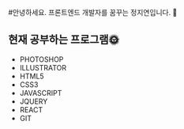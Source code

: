 #안녕하세요. 프론트엔드 개발자를 꿈꾸는 정지연입니다. 👋
## 현재 공부하는 프로그램🌞
* PHOTOSHOP
* ILLUSTRATOR
* HTML5
* CSS3
* JAVASCRIPT
* JQUERY
* REACT
* GIT


<!--
**wpdl724/wpdl724** is a ✨ _special_ ✨ repository because its `README.md` (this file) appears on your GitHub profile.

Here are some ideas to get you started:

- 🔭 I’m currently working on ...
- 🌱 I’m currently learning ...
- 👯 I’m looking to collaborate on ...
- 🤔 I’m looking for help with ...
- 💬 Ask me about ...
- 📫 How to reach me: ...
- 😄 Pronouns: ...
- ⚡ Fun fact: ...
-->
